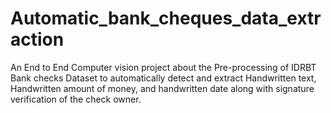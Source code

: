 # Automatic_bank_cheques_data_extraction
An End to End Computer vision project about the Pre-processing of IDRBT Bank checks Dataset to automatically detect and extract Handwritten text, Handwritten amount of money, and handwritten date along with signature verification of the check owner.
